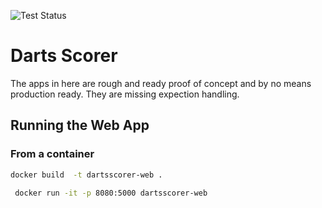 ![Test Status](https://github.com/matpadley/Darts/actions/workflows/build_library.yaml/badge.svg)

# Darts Scorer

The apps in here are rough and ready proof of concept and by no means production ready. They are missing expection handling.


## Running the Web App

### From a container

```sh
docker build  -t dartsscorer-web .
```

```sh
 docker run -it -p 8080:5000 dartsscorer-web
```
